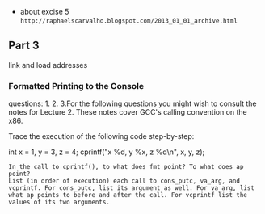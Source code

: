 - about excise 5
`http://raphaelscarvalho.blogspot.com/2013_01_01_archive.html`


## Part 3
link and load addresses

### Formatted Printing to the Console
questions:
1.
2.
3.For the following questions you might wish to consult the notes for Lecture 2. These notes cover GCC's calling convention on the x86.

Trace the execution of the following code step-by-step:

int x = 1, y = 3, z = 4;
cprintf("x %d, y %x, z %d\n", x, y, z);

    In the call to cprintf(), to what does fmt point? To what does ap point?
    List (in order of execution) each call to cons_putc, va_arg, and vcprintf. For cons_putc, list its argument as well. For va_arg, list what ap points to before and after the call. For vcprintf list the values of its two arguments.
